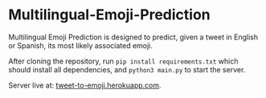 # Multilingual-Emoji-Prediction
Multilingual Emoji Prediction is designed to predict, given a tweet in English or Spanish, its most likely associated emoji.


After cloning the repository, run `pip install requirements.txt` which should install all dependencies, and `python3 main.py` to start the server.

Server live at: [tweet-to-emoji.herokuapp.com](https://tweet-to-emoji.herokuapp.com).
